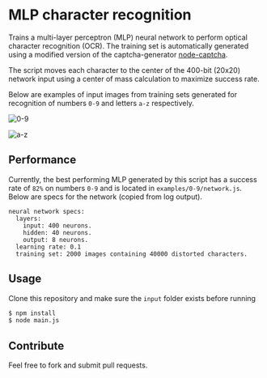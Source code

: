 # MLP character recognition

Trains a multi-layer perceptron (MLP) neural network to perform optical character recognition (OCR). The training set is automatically generated using a modified version of the captcha-generator [node-captcha](http://npmjs.com/package/node-captcha).

The script moves each character to the center of the 400-bit (20x20) network input using a center of mass calculation to maximize success rate.

Below are examples of input images from training sets generated for recognition of numbers ```0-9``` and letters ```a-z``` respectively.

![0-9](https://raw.github.com/mateogianolio/mlp-character-recognition/master/examples/0-9.png)

![a-z](https://raw.github.com/mateogianolio/mlp-character-recognition/master/examples/a-z.png)

## Performance

Currently, the best performing MLP generated by this script has a success rate of ```82%``` on numbers ```0-9``` and is located in ```examples/0-9/network.js```. Below are specs for the network (copied from log output).

```
neural network specs:
  layers:
    input: 400 neurons.
    hidden: 40 neurons.
    output: 8 neurons.
  learning rate: 0.1
  training set: 2000 images containing 40000 distorted characters.
```

## Usage

Clone this repository and make sure the ```input``` folder exists before running

```bash
$ npm install
$ node main.js
```

## Contribute

Feel free to fork and submit pull requests.